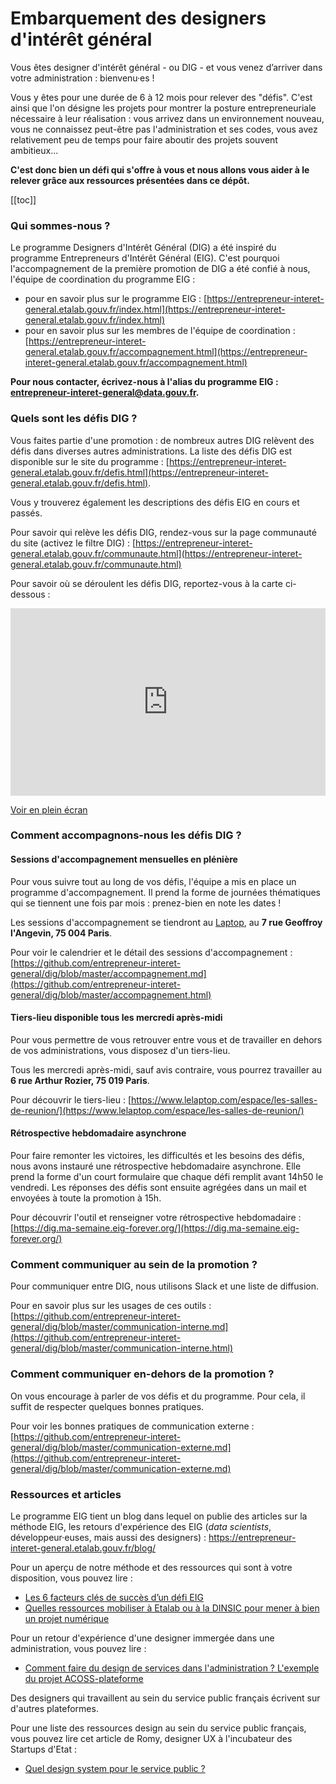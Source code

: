 # Embarquement des designers d'intérêt général 

Vous êtes designer d'intérêt général - ou DIG - et vous venez d’arriver dans votre administration : bienvenu·es !

Vous y êtes pour une durée de 6 à 12 mois pour relever des "défis". C'est ainsi que l'on désigne les projets pour montrer la posture entrepreneuriale nécessaire à leur réalisation : vous arrivez dans un environnement nouveau, vous ne connaissez peut-être pas l'administration et ses codes, vous avez relativement peu de temps pour faire aboutir des projets souvent ambitieux...

**C'est donc bien un défi qui s'offre à vous et nous allons vous aider à le relever grâce aux ressources présentées dans ce dépôt.**


[[toc]]


### Qui sommes-nous ?

Le programme Designers d'Intérêt Général (DIG) a été inspiré du programme Entrepreneurs d'Intérêt Général (EIG). C'est pourquoi l'accompagnement de la première promotion de DIG a été confié à nous, l'équipe de coordination du programme EIG : 
- pour en savoir plus sur le programme EIG : [https://entrepreneur-interet-general.etalab.gouv.fr/index.html](https://entrepreneur-interet-general.etalab.gouv.fr/index.html)
- pour en savoir plus sur les membres de l'équipe de coordination : [https://entrepreneur-interet-general.etalab.gouv.fr/accompagnement.html](https://entrepreneur-interet-general.etalab.gouv.fr/accompagnement.html)

**Pour nous contacter, écrivez-nous à l'alias du programme EIG : <entrepreneur-interet-general@data.gouv.fr>.**

### Quels sont les défis DIG ? 

Vous faites partie d'une promotion : de nombreux autres DIG relèvent des défis dans diverses autres administrations. 
La liste des défis DIG est disponible sur le site du programme : [https://entrepreneur-interet-general.etalab.gouv.fr/defis.html](https://entrepreneur-interet-general.etalab.gouv.fr/defis.html).

Vous y trouverez également les descriptions des défis EIG en cours et passés.

Pour savoir qui relève les défis DIG, rendez-vous sur la page communauté du site (activez le filtre DIG) : [https://entrepreneur-interet-general.etalab.gouv.fr/communaute.html](https://entrepreneur-interet-general.etalab.gouv.fr/communaute.html)

Pour savoir où se déroulent les défis DIG, reportez-vous à la carte ci-dessous : 
<iframe width="100%" height="300px" frameborder="0" allowfullscreen src="https://umap.openstreetmap.fr/fr/map/localisation-defis-dig_345355?scaleControl=false&miniMap=false&scrollWheelZoom=false&zoomControl=true&allowEdit=false&moreControl=false&searchControl=null&tilelayersControl=null&embedControl=null&datalayersControl=true&onLoadPanel=undefined&captionBar=false"></iframe><p><a href="http://umap.openstreetmap.fr/fr/map/localisation-defis-dig_345355">Voir en plein écran</a></p>


### Comment accompagnons-nous les défis DIG ? 

#### Sessions d'accompagnement mensuelles en plénière

Pour vous suivre tout au long de vos défis, l'équipe a mis en place un programme d'accompagnement.
Il prend la forme de journées thématiques qui se tiennent une fois par mois : prenez-bien en note les dates !

Les sessions d'accompagnement se tiendront au [Laptop](https://www.lelaptop.com/), au **7 rue Geoffroy l'Angevin, 75 004 Paris**.

Pour voir le calendrier et le détail des sessions d'accompagnement : [https://github.com/entrepreneur-interet-general/dig/blob/master/accompagnement.md](https://github.com/entrepreneur-interet-general/dig/blob/master/accompagnement.html)

#### Tiers-lieu disponible tous les mercredi après-midi

Pour vous permettre de vous retrouver entre vous et de travailler en dehors de vos administrations, vous disposez d'un tiers-lieu.

Tous les mercredi après-midi, sauf avis contraire, vous pourrez travailler au **6 rue Arthur Rozier, 75 019 Paris**.  

Pour découvrir le tiers-lieu : [https://www.lelaptop.com/espace/les-salles-de-reunion/](https://www.lelaptop.com/espace/les-salles-de-reunion/)

#### Rétrospective hebdomadaire asynchrone

Pour faire remonter les victoires, les difficultés et les besoins des défis, nous avons instauré une rétrospective hebdomadaire asynchrone. 
Elle prend la forme d'un court formulaire que chaque défi remplit avant 14h50 le vendredi. Les réponses des défis sont ensuite agrégées dans un mail et envoyées à toute la promotion à 15h.

Pour découvrir l'outil et renseigner votre rétrospective hebdomadaire : [https://dig.ma-semaine.eig-forever.org/](https://dig.ma-semaine.eig-forever.org/)

### Comment communiquer au sein de la promotion ?

Pour communiquer entre DIG, nous utilisons Slack et une liste de diffusion.

Pour en savoir plus sur les usages de ces outils : [https://github.com/entrepreneur-interet-general/dig/blob/master/communication-interne.md](https://github.com/entrepreneur-interet-general/dig/blob/master/communication-interne.html)

### Comment communiquer en-dehors de la promotion ?

On vous encourage à parler de vos défis et du programme. Pour cela, il suffit de respecter quelques bonnes pratiques. 

Pour voir les bonnes pratiques de communication externe : [https://github.com/entrepreneur-interet-general/dig/blob/master/communication-externe.md](https://github.com/entrepreneur-interet-general/dig/blob/master/communication-externe.md)

### Ressources et articles

Le programme EIG tient un blog dans lequel on publie des articles sur la méthode EIG, les retours d'expérience des EIG (_data scientists_, développeur·euses, mais aussi des designers) : https://entrepreneur-interet-general.etalab.gouv.fr/blog/

Pour un aperçu de notre méthode et des ressources qui sont à votre disposition, vous pouvez lire :
- [Les 6 facteurs clés de succès d’un défi EIG](https://entrepreneur-interet-general.etalab.gouv.fr/blog/2018/05/23/6-facteurs-de-reussite-defi-eig.html)
- [Quelles ressources mobiliser à Etalab ou à la DINSIC pour mener à bien un projet numérique](https://entrepreneur-interet-general.etalab.gouv.fr/blog/2019/03/12/bootcamp-eig3.html)

Pour un retour d'expérience d'une designer immergée dans une administration, vous pouvez lire :
- [Comment faire du design de services dans l'administration ? L'exemple du projet ACOSS-plateforme](https://entrepreneur-interet-general.etalab.gouv.fr/blog/2019/07/03/le-design-de-services-dans-une-administration.html)

Des designers qui travaillent au sein du service public français écrivent sur d'autres plateformes.

Pour une liste des ressources design au sein du service public français, vous pouvez lire cet article de Romy, designer UX à l'incubateur des Startups d'Etat :
- [Quel design system pour le service public ?](https://blog.octo.com/quel-design-system-pour-le-service-public/)

